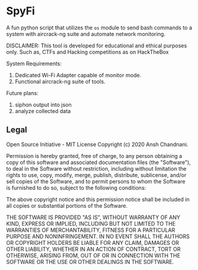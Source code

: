 # SpyFi
A fun python script that utilizes the `os` module to send bash commands to a system with aircrack-ng suite and automate network monitoring.

DISCLAIMER: This tool is developed for educational and ethical purposes only. Such as, CTFs and Hacking competitions as on HackTheBox

System Requirements:

1. Dedicated Wi-Fi Adapter capable of monitor mode.
2. Functional aircrack-ng suite of tools.


Future plans: 

1. siphon output into json
2. analyze collected data

## Legal
Open Source Initiative - MIT License
Copyright (c) 2020 Ansh Chandnani.

Permission is hereby granted, free of charge, to any person obtaining a copy of this software and associated documentation files (the "Software"), to deal in the Software without restriction, including without limitation the rights to use, copy, modify, merge, publish, distribute, sublicense, and/or sell copies of the Software, and to permit persons to whom the Software is furnished to do so, subject to the following conditions:

The above copyright notice and this permission notice shall be included in all copies or substantial portions of the Software.

THE SOFTWARE IS PROVIDED "AS IS", WITHOUT WARRANTY OF ANY KIND, EXPRESS OR IMPLIED, INCLUDING BUT NOT LIMITED TO THE WARRANTIES OF MERCHANTABILITY, FITNESS FOR A PARTICULAR PURPOSE AND NONINFRINGEMENT. IN NO EVENT SHALL THE AUTHORS OR COPYRIGHT HOLDERS BE LIABLE FOR ANY CLAIM, DAMAGES OR OTHER LIABILITY, WHETHER IN AN ACTION OF CONTRACT, TORT OR OTHERWISE, ARISING FROM, OUT OF OR IN CONNECTION WITH THE SOFTWARE OR THE USE OR OTHER DEALINGS IN THE SOFTWARE.
